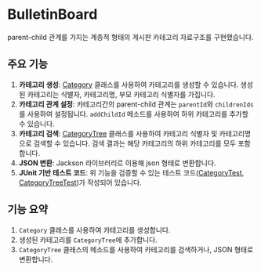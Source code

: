 # BulletinBoard

parent-child 관계를 가지는 계층적 형태의 게시판 카테고리 자료구조를 구현했습니다.

## 주요 기능

1. **카테고리 생성**: [Category](https://github.com/tinajeong/BulletinBoard/blob/feature/category-tree/src/main/java/world/tina/bulletinboard/domain/Category.java) 클래스를 사용하여 카테고리를 생성할 수 있습니다. 생성된 카테고리는 식별자, 카테고리명, 부모 카테고리 식별자를 가집니다.
2. **카테고리 관계 설정**: 카테고리간의 parent-child 관계는 `parentId`와 `childrenIds`를 사용하여 설정됩니다. `addChildId` 메소드를 사용하여 하위 카테고리를 추가할 수 있습니다.
3. **카테고리 검색**: [CategoryTree](https://github.com/tinajeong/BulletinBoard/blob/feature/category-tree/src/main/java/world/tina/bulletinboard/domain/CategoryTree.java) 클래스를 사용하여 카테고리 식별자 및 카테고리명으로 검색할 수 있습니다. 검색 결과는 해당 카테고리의 하위 카테고리를 모두 포함합니다.
4. **JSON 변환**: Jackson 라이브러리르 이용해 json 형태로 변환합니다.
5. **JUnit 기반 테스트 코드**: 위 기능을 검증할 수 있는 테스트 코드([CategoryTest](https://github.com/tinajeong/BulletinBoard/blob/feature/category-tree/src/test/java/world/tina/bulletinboard/domain/CategoryTest.java), [CategoryTreeTest](https://github.com/tinajeong/BulletinBoard/blob/feature/category-tree/src/test/java/world/tina/bulletinboard/domain/CategoryTreeTest.java))가 작성되어 있습니다.

## 기능 요약

1. `Category` 클래스를 사용하여 카테고리를 생성합니다.
2. 생성된 카테고리를 `CategoryTree`에 추가합니다.
3. `CategoryTree` 클래스의 메소드를 사용하여 카테고리를 검색하거나, JSON 형태로 변환합니다.
